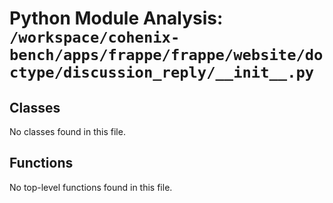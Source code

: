 # Python Module Analysis: `/workspace/cohenix-bench/apps/frappe/frappe/website/doctype/discussion_reply/__init__.py`

## Classes

No classes found in this file.


## Functions

No top-level functions found in this file.
